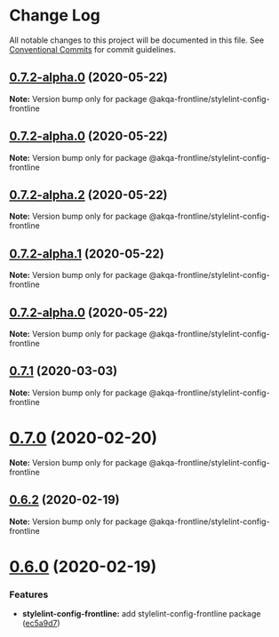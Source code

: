 # Change Log

All notable changes to this project will be documented in this file.
See [Conventional Commits](https://conventionalcommits.org) for commit guidelines.

## [0.7.2-alpha.0](https://github.com/akqa-frontline/frontline/compare/v0.7.1...v0.7.2-alpha.0) (2020-05-22)

**Note:** Version bump only for package @akqa-frontline/stylelint-config-frontline





## [0.7.2-alpha.0](https://github.com/akqa-frontline/frontline/compare/v0.7.2-alpha.2...v0.7.2-alpha.0) (2020-05-22)

**Note:** Version bump only for package @akqa-frontline/stylelint-config-frontline





## [0.7.2-alpha.2](https://github.com/akqa-frontline/frontline/compare/v0.7.2-alpha.1...v0.7.2-alpha.2) (2020-05-22)

**Note:** Version bump only for package @akqa-frontline/stylelint-config-frontline





## [0.7.2-alpha.1](https://github.com/akqa-frontline/frontline/compare/v0.7.2-alpha.0...v0.7.2-alpha.1) (2020-05-22)

**Note:** Version bump only for package @akqa-frontline/stylelint-config-frontline





## [0.7.2-alpha.0](https://github.com/akqa-frontline/frontline/compare/v0.7.1...v0.7.2-alpha.0) (2020-05-22)

**Note:** Version bump only for package @akqa-frontline/stylelint-config-frontline






## [0.7.1](https://github.com/akqa-frontline/frontline/compare/v0.7.0...v0.7.1) (2020-03-03)

**Note:** Version bump only for package @akqa-frontline/stylelint-config-frontline





# [0.7.0](https://github.com/akqa-frontline/frontline/compare/v0.6.2...v0.7.0) (2020-02-20)

**Note:** Version bump only for package @akqa-frontline/stylelint-config-frontline





## [0.6.2](https://github.com/akqa-frontline/frontline/compare/v0.6.0...v0.6.2) (2020-02-19)

**Note:** Version bump only for package @akqa-frontline/stylelint-config-frontline





# [0.6.0](https://github.com/akqa-frontline/frontline/compare/v0.5.0...v0.6.0) (2020-02-19)


### Features

* **stylelint-config-frontline:** add stylelint-config-frontline package ([ec5a9d7](https://github.com/akqa-frontline/frontline/commit/ec5a9d7c2eba2860eac1a6db460541a6773c604d))
